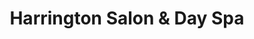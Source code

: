---
title: "Harrington Salon & Day Spa"
url: /holland/harrington-salon-and-day-spa/
shop: hairdresser
---